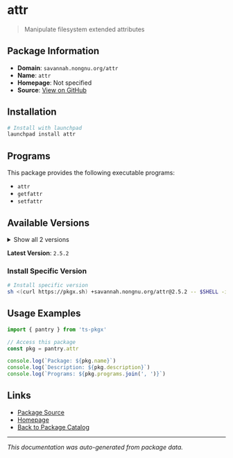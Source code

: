 # attr

> Manipulate filesystem extended attributes

## Package Information

- **Domain**: `savannah.nongnu.org/attr`
- **Name**: `attr`
- **Homepage**: Not specified
- **Source**: [View on GitHub](https://github.com/pkgxdev/pantry/tree/main/projects/savannah.nongnu.org/attr/package.yml)

## Installation

```bash
# Install with launchpad
launchpad install attr
```

## Programs

This package provides the following executable programs:

- `attr`
- `getfattr`
- `setfattr`

## Available Versions

<details>
<summary>Show all 2 versions</summary>

- `2.5.2`, `2.5.1`

</details>

**Latest Version**: `2.5.2`

### Install Specific Version

```bash
# Install specific version
sh <(curl https://pkgx.sh) +savannah.nongnu.org/attr@2.5.2 -- $SHELL -i
```

## Usage Examples

```typescript
import { pantry } from 'ts-pkgx'

// Access this package
const pkg = pantry.attr

console.log(`Package: ${pkg.name}`)
console.log(`Description: ${pkg.description}`)
console.log(`Programs: ${pkg.programs.join(', ')}`)
```

## Links

- [Package Source](https://github.com/pkgxdev/pantry/tree/main/projects/savannah.nongnu.org/attr/package.yml)
- [Homepage](#)
- [Back to Package Catalog](../../../package-catalog.md)

---

*This documentation was auto-generated from package data.*
